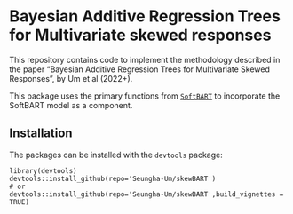 # Bayesian Additive Regression Trees for Multivariate skewed responses

This repository contains code to implement the methodology described in
the paper “Bayesian Additive Regression Trees for Multivariate Skewed
Responses”, by Um et al (2022+).

This package uses the primary functions from
[`SoftBART`](https://github.com/theodds/SoftBART) to incorporate the
SoftBART model as a component.

## Installation

The packages can be installed with the `devtools` package:

    library(devtools) 
    devtools::install_github(repo='Seungha-Um/skewBART') 
    # or 
    devtools::install_github(repo='Seungha-Um/skewBART',build_vignettes = TRUE) 
